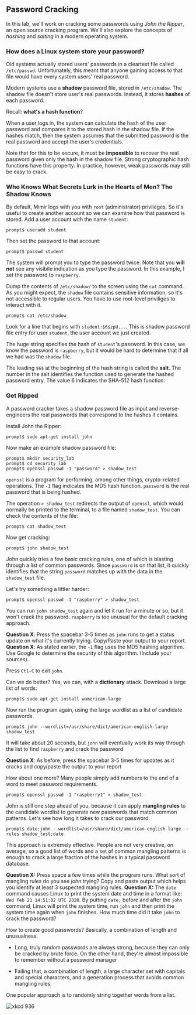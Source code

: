 ## Password Cracking

In this lab, we'll work on cracking some passwords using *John the Ripper*, an open source cracking program.  We'll also explore the concepts of *hashing* and *salting* in a modern operating system.

### How does a Linux system store your password?

Old systems actually stored users' passwords in a cleartext file called `/etc/passwd`. Unfortunately, this meant that anyone gaining access to that file would have every system users' real password.

Modern systems use a **shadow** password file, stored in `/etc/shadow`. The shadow file doesn't store user's real passwords. Instead, it stores **hashes** of each password.

Recall: **what's a hash function**?

When a user logs in, the system can calculate the hash of the user password and compares it to the stored hash in the shadow file. If the hashes match, then the system assumes that the submitted password is the real password and accept the user's credentials.

Note that for this to be secure, it must be **impossible** to recover the real password given only the hash in the shadow file. Strong cryptographic hash functions have this property. In practice, however, weak passwords may still be easy to crack.

### Who Knows What Secrets Lurk in the Hearts of Men? The Shadow Knows

By default, Mimir logs with you with `root` (administrator) privileges.  So it's useful to create another account so we can examine how that password is stored.  Add a user account with the name `student`:

```
prompt$ useradd student
```

Then set the password to that account:

```
prompt$ passwd student
```

The system will prompt you to type the password twice.  Note that you **will not** see any visibile indication as you type the password.  In this example, I set the password to `raspberry`.

Dump the contents of `/etc/shadow/` to the screen using the `cat` command.  As you might expect, the `shadow` file contains sensitive information, so it's not accessible to regular users. You have to use root-level priviliges to interact with it.

```
prompt$ cat /etc/shadow
```

Look for a line that begins with `student:$6$zpU...`. This is shadow password file entry for user `student`, the user account we just created.

The huge string specifies the hash of `student`'s password. In this case, we know the password is `raspberry`, but it would be hard to determine that if all we had was the `shadow` file.

The leading `$6$` at the beginning of the hash string is called the **salt**. The number in the salt identifies the function used to generate the hashed password entry. The value 6 indicates the SHA-512 hash function.


### Get Ripped

A password cracker takes a shadow password file as input and reverse-engineers the real passwords that correspond to the hashes it contains.

Install John the Ripper:

```
prompt$ sudo apt-get install john
```

Now make an example shadow password file:

```
prompt$ mkdir security_lab
prompt$ cd security_lab
prompt$ openssl passwd -1 "password" > shadow_test
```

`openssl` is a program for performing, among other things, crypto-related operations. The `-1` flag indicates the MD5 hash function. `password` is the real password that is being hashed.

The operation `> shadow_test` redirects the output of `openssl`, which would normally be printed to the terminal, to a file named `shadow_test`. You can check the contents of the file:

```
prompt$ cat shadow_test
```

Now get cracking:

```
prompt$ john shadow_test
```

John quickly tries a few basic cracking rules, one of which is blasting through a list of common passwords. Since `password` is on that list, it quickly identifies that the string `password` matches up with the data in the `shadow_test` file.

Let's try something a littler harder:

```
prompt$ openssl passwd -1 "raspberry" > shadow_test
```

You can run `john shadow_test` again and let it run for a minute or so, but it won't crack the password. `raspberry` is too unusual for the default cracking approach. 

**Question X**: Press the spacebar 3-5 times as `john` runs to get a status update on what it's currently trying.  Copy/Paste your output to your report.
**Question X**: As stated earlier, the `-1` flag uses the MD5 hashing algorithm.  Use Google to determine the security of this algorithm. (Include your sources).

Press `Ctl-C` to exit `john`.

Can we do better? Yes, we can, with a **dictionary** attack. Download a large list of words:

```
prompt$ sudo apt-get install wamerican-large
```

Now run the program again, using the large wordlist as a list of candidate passwords.

```
prompt$ john --wordlist=/usr/share/dict/american-english-large shadow_test
```

It will take about 20 seconds, but `john` will eventually work its way through the list to find `raspberry` and crack the password. 

**Question X**: As before, press the spacebar 3-5 times for updates as it cracks and copy/paste the output to your report

How about one more?  Many people simply add numbers to the end of a word to meet password requirements.

```
prompt$ openssl passwd -1 "raspberry1" > shadow_test
```

John is still one step ahead of you, because it can apply **mangling rules** to the candidate wordlist to generate new passwords that match common patterns.  Let's see how long it takes to crack our password:

```
prompt$ date;john --wordlist=/usr/share/dict/american-english-large --rules shadow_test;date
```

This approach is extremely effective. People are not very creative, on average, so a good list of words and a set of common mangling patterns is enough to crack a large fraction of the hashes in a typical password database.

**Question X:** Press space a few times while the program runs.  What sort of mangling rules do you see *john* trying?  Copy and paste output which helps you identify at least 3 suspected mangling rules.
**Question X:** The `date` command causes Linux to print the system date and time in a format like: `Wed Feb 21 14:51:02 UTC 2020`.  By putting `date;` before and after the `john` command, Linux will print the system time, run `john` and then print the system time again when `john` finishes.  How much time did it take `john` to crack the password?

How to create good passwords? Basically, a combination of length and unusualness.

- Long, truly random passwords are always strong, because they can only be cracked by brute force. On the other hand, they're almost impossible to remember without a password manager
    
- Failing that, a combination of length, a large character set with capitals and special characters, and a generation process that avoids common mangling rules.

One popular approach is to randomly string together words from a list.

![xkcd 936](https://imgs.xkcd.com/comics/password_strength.png)
